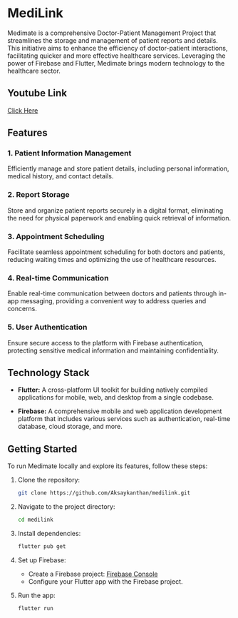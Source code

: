 # MediLink

Medimate is a comprehensive Doctor-Patient Management Project that streamlines the storage and management of patient reports and details. This initiative aims to enhance the efficiency of doctor-patient interactions, facilitating quicker and more effective healthcare services. Leveraging the power of Firebase and Flutter, Medimate brings modern technology to the healthcare sector.


## Youtube Link
<a href = "youtube.com/watch?v=W9BMn6rp2FA" > Click Here </a>

## Features

### 1. Patient Information Management

Efficiently manage and store patient details, including personal information, medical history, and contact details.

### 2. Report Storage

Store and organize patient reports securely in a digital format, eliminating the need for physical paperwork and enabling quick retrieval of information.

### 3. Appointment Scheduling

Facilitate seamless appointment scheduling for both doctors and patients, reducing waiting times and optimizing the use of healthcare resources.

### 4. Real-time Communication

Enable real-time communication between doctors and patients through in-app messaging, providing a convenient way to address queries and concerns.

### 5. User Authentication

Ensure secure access to the platform with Firebase authentication, protecting sensitive medical information and maintaining confidentiality.

## Technology Stack

- **Flutter:** A cross-platform UI toolkit for building natively compiled applications for mobile, web, and desktop from a single codebase.

- **Firebase:** A comprehensive mobile and web application development platform that includes various services such as authentication, real-time database, cloud storage, and more.

## Getting Started

To run Medimate locally and explore its features, follow these steps:

1. Clone the repository:
   ```bash
   git clone https://github.com/Aksaykanthan/medilink.git
   ```

2. Navigate to the project directory:
   ```bash
   cd medilink
   ```

3. Install dependencies:
   ```bash
   flutter pub get
   ```

4. Set up Firebase:
   - Create a Firebase project: [Firebase Console](https://console.firebase.google.com/)
   - Configure your Flutter app with the Firebase project.

5. Run the app:
   ```bash
   flutter run
   ```
